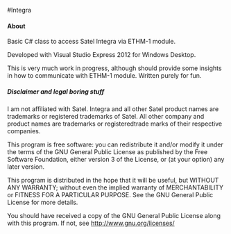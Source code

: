 #Integra

#### About

Basic C# class to access Satel Integra via ETHM-1 module.

Developed with Visual Studio Express 2012 for Windows Desktop.

This is very much work in progress, although should provide some insights in how to communicate with ETHM-1 module.
Written purely for fun.


##### Disclaimer and legal boring stuff
I am not affiliated with Satel. Integra and all other Satel product names are trademarks or registered trademarks of Satel. All other company and product names are trademarks or registeredtrade marks of their respective companies.

This program is free software: you can redistribute it and/or modify
it under the terms of the GNU General Public License as published by
the Free Software Foundation, either version 3 of the License, or
(at your option) any later version.

This program is distributed in the hope that it will be useful,
but WITHOUT ANY WARRANTY; without even the implied warranty of
MERCHANTABILITY or FITNESS FOR A PARTICULAR PURPOSE.  See the
GNU General Public License for more details.

You should have received a copy of the GNU General Public License
along with this program.  If not, see <http://www.gnu.org/licenses/>



